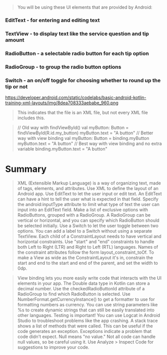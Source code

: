 > You will be using these UI elements that are provided by Android:
### EditText - for entering and editing text
### TextView - to display text like the service question and tip amount
### RadioButton - a selectable radio button for each tip option
### RadioGroup - to group the radio button options
### Switch - an on/off toggle for choosing whether to round up the tip or not

https://developer.android.com/static/codelabs/basic-android-kotlin-training-xml-layouts/img/8dea708333aebabe_960.png


> <!-- this is a comment in XML -->
<!-- this is a
multi-line 
Comment.
And another
Multi-line comment -->

> This indicates that the file is an XML file, but not every XML file includes this.  
<?xml version="1.0" encoding="utf-8"?>

> // Old way with findViewById()
val myButton: Button = findViewById(R.id.my_button)
myButton.text = "A button"
// Better way with view binding
val myButton: Button = binding.myButton
myButton.text = "A button"
// Best way with view binding and no extra variable
binding.myButton.text = "A button"


# Summary
> XML (Extensible Markup Language) is a way of organizing text, made of tags, elements, and attributes.
> Use XML to define the layout of an Android app.
> Use EditText to let the user input or edit text.
> An EditText can have a hint to tell the user what is expected in that field.
> Specify the android:inputType attribute to limit what type of text the user can input into an EditText field.
> Make a list of exclusive options with RadioButtons, grouped with a RadioGroup.
> A RadioGroup can be vertical or horizontal, and you can specify which RadioButton should be selected initially.
> Use a Switch to let the user toggle between two options.
> You can add a label to a Switch without using a separate TextView.
> Each child of a ConstraintLayout needs to have vertical and horizontal constraints.
> Use "start" and "end" constraints to handle both Left to Right (LTR) and Right to Left (RTL) languages.
> Names of the constraint attributes follow the form layout_constraint<Source>_to<Target>Of.
> To make a View as wide as the ConstraintLayout it's in, constrain the start and end to the start and end of the parent, and set the width to 0dp.

> View binding lets you more easily write code that interacts with the UI elements in your app.
> The Double data type in Kotlin can store a decimal number.
> Use the checkedRadioButtonId attribute of a RadioGroup to find which RadioButton is selected.
> Use NumberFormat.getCurrencyInstance() to get a formatter to use for formatting numbers as currency.
> You can use string parameters like %s to create dynamic strings that can still be easily translated into other languages.
> Testing is important!
> You can use Logcat in Android Studio to troubleshoot problems like the app crashing.
> A stack trace shows a list of methods that were called. This can be useful if the code generates an exception.
> Exceptions indicate a problem that code didn't expect.
> Null means "no value."
> Not all code can handle null values, so be careful using it.
> Use Analyze > Inspect Code for suggestions to improve your code.